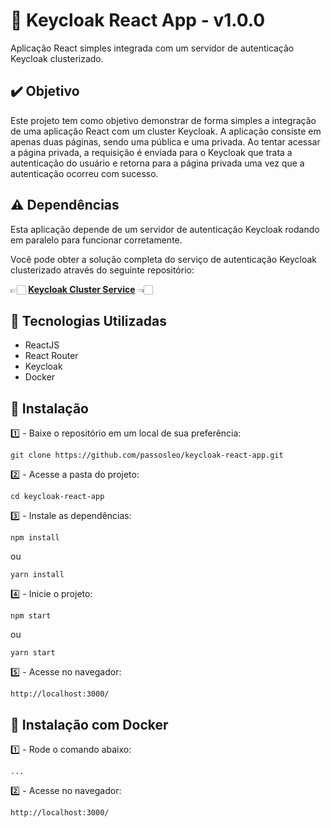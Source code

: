 # 🔑 Keycloak React App - v1.0.0

Aplicação React simples integrada com um servidor de autenticação Keycloak clusterizado.


## ✔️ Objetivo

Este projeto tem como objetivo demonstrar de forma simples a integração de uma aplicação React com um cluster Keycloak. A aplicação consiste em apenas duas páginas, sendo uma pública e uma privada. Ao tentar acessar a página privada, a requisição é enviada para o Keycloak que trata a autenticação do usuário e retorna para a página privada uma vez que a autenticação ocorreu com sucesso.


## ⚠️ Dependências

Esta aplicação depende de um servidor de autenticação Keycloak rodando em paralelo para funcionar corretamente. 

Você pode obter a solução completa do serviço de autenticação Keycloak clusterizado através do seguinte repositório:

👉🏻 **[Keycloak Cluster Service](https://github.com/passosleo/keycloak-cluster-service)** 👈🏻

## 🚀 Tecnologias Utilizadas

* ReactJS
* React Router
* Keycloak
* Docker


## 🔧 Instalação

1️⃣ - Baixe o repositório em um local de sua preferência:
```
git clone https://github.com/passosleo/keycloak-react-app.git
```

2️⃣ - Acesse a pasta do projeto:
```
cd keycloak-react-app
```

3️⃣ - Instale as dependências:
```
npm install
```
ou
```
yarn install
```

4️⃣ - Inicie o projeto:
```
npm start
```
ou
```
yarn start
```

5️⃣ - Acesse no navegador:
```
http://localhost:3000/
```


## 🐳 Instalação com Docker

1️⃣ - Rode o comando abaixo:
```
...
```

2️⃣ - Acesse no navegador:
```
http://localhost:3000/
```

<!-- ![Screenshot da página de login](https://res.cloudinary.com/leopassos/image/upload/v1640487839/leopassos/login.png) -->
